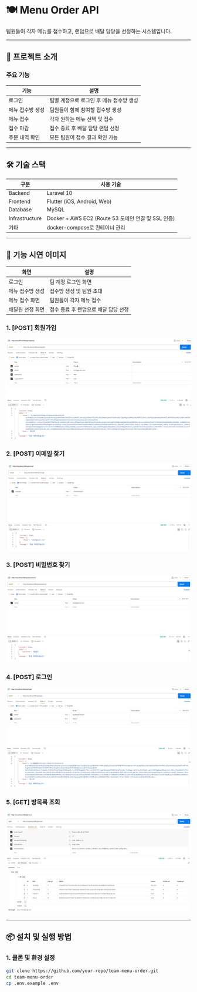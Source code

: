 # 🍽️ Menu Order API

팀원들이 각자 메뉴를 접수하고, 랜덤으로 배달 담당을 선정하는 시스템입니다.  

---

## 📌 프로젝트 소개

### 주요 기능
| 기능 | 설명 |
|---|---|
| 로그인 | 팀별 계정으로 로그인 후 메뉴 접수방 생성 |
| 메뉴 접수방 생성 | 팀원들이 함께 참여할 접수방 생성 |
| 메뉴 접수 | 각자 원하는 메뉴 선택 및 접수 |
| 접수 마감 | 접수 종료 후 배달 담당 랜덤 선정 |
| 주문 내역 확인 | 모든 팀원이 접수 결과 확인 가능 |

---

## 🛠️ 기술 스택

| 구분 | 사용 기술 |
|---|---|
| Backend | Laravel 10 |
| Frontend | Flutter (iOS, Android, Web) |
| Database | MySQL |
| Infrastructure | Docker + AWS EC2 (Route 53 도메인 연결 및 SSL 인증) |
| 기타 | docker-compose로 컨테이너 관리 |

---

## 📲 기능 시연 이미지

|화면|설명|
|---|---|
| 로그인 | 팀 계정 로그인 화면 |
| 메뉴 접수방 생성 | 접수방 생성 및 팀원 초대 |
| 메뉴 접수 화면 | 팀원들이 각자 메뉴 접수 |
| 배달원 선정 화면 | 접수 종료 후 랜덤으로 배달 담당 선정 |

### 1. [POST] 회원가입
![회원가입 POST](docs/assets/images/회원가입.png)

### 2. [POST] 이메일 찾기
![이메일 찾기 POST](docs/assets/images/이메일찾기.png)

### 3. [POST] 비밀번호 찾기
![비밀번호 찾기 POST](docs/assets/images/비밀번호찾기.png)

### 4. [POST] 로그인
![로그인 POST](docs/assets/images/로그인.png)

### 5. [GET] 방목록 조회
![방목록 조회 GET](docs/assets/images/방목록조회.png)

---

## 📦 설치 및 실행 방법

### 1. 클론 및 환경 설정

```bash
git clone https://github.com/your-repo/team-menu-order.git
cd team-menu-order
cp .env.example .env
```
